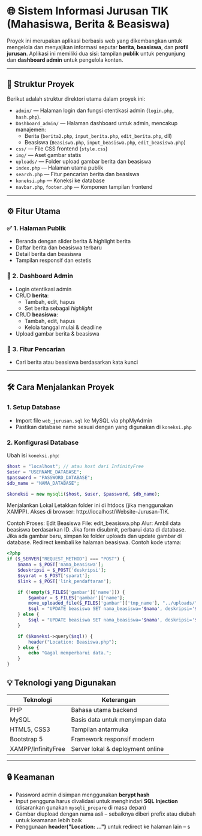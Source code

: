 # 🌐 Sistem Informasi Jurusan TIK (Mahasiswa, Berita & Beasiswa)

Proyek ini merupakan aplikasi berbasis web yang dikembangkan untuk mengelola dan menyajikan informasi seputar **berita**, **beasiswa**, dan **profil jurusan**. Aplikasi ini memiliki dua sisi: tampilan **publik** untuk pengunjung dan **dashboard admin** untuk pengelola konten.

---

## 📁 Struktur Proyek

Berikut adalah struktur direktori utama dalam proyek ini:

- `admin/` — Halaman login dan fungsi otentikasi admin (`login.php`, `hash.php`).
- `Dashboard_admin/` — Halaman dashboard untuk admin, mencakup manajemen:
  - Berita (`berita2.php`, `input_berita.php`, `edit_berita.php`, dll)
  - Beasiswa (`Beasiswa.php`, `input_beasiswa.php`, `edit_beasiswa.php`)
- `css/` — File CSS frontend (`style.css`)
- `img/` — Aset gambar statis
- `uploads/` — Folder upload gambar berita dan beasiswa
- `index.php` — Halaman utama publik
- `search.php` — Fitur pencarian berita dan beasiswa
- `koneksi.php` — Koneksi ke database
- `navbar.php`, `footer.php` — Komponen tampilan frontend

---

## ⚙️ Fitur Utama

### ✅ 1. Halaman Publik

- Beranda dengan slider berita & highlight berita
- Daftar berita dan beasiswa terbaru
- Detail berita dan beasiswa
- Tampilan responsif dan estetis

### 🔐 2. Dashboard Admin

- Login otentikasi admin
- CRUD **berita**:
  - Tambah, edit, hapus
  - Set berita sebagai _highlight_
- CRUD **beasiswa**:
  - Tambah, edit, hapus
  - Kelola tanggal mulai & deadline
- Upload gambar berita & beasiswa

### 🔎 3. Fitur Pencarian

- Cari berita atau beasiswa berdasarkan kata kunci

---

## 🛠️ Cara Menjalankan Proyek

### 1. **Setup Database**

- Import file `web_jurusan.sql` ke MySQL via phpMyAdmin
- Pastikan database name sesuai dengan yang digunakan di `koneksi.php`

### 2. **Konfigurasi Database**

Ubah isi `koneksi.php`:

```php
$host = "localhost"; // atau host dari InfinityFree
$user = "USERNAME_DATABASE";
$password = "PASSWORD_DATABASE";
$db_name = "NAMA_DATABASE";

$koneksi = new mysqli($host, $user, $password, $db_name);
```

Menjalankan Lokal
Letakkan folder ini di htdocs (jika menggunakan XAMPP).
Akses di browser: http://localhost/Website-Jurusan-TIK.

Contoh Proses: Edit Beasiswa
File: edit_beasiswa.php
Alur:
Ambil data beasiswa berdasarkan ID.
Jika form disubmit, perbarui data di database.
Jika ada gambar baru, simpan ke folder uploads dan update gambar di database.
Redirect kembali ke halaman beasiswa.
Contoh kode utama:

```php
<?php
if ($_SERVER["REQUEST_METHOD"] === "POST") {
    $nama = $_POST['nama_beasiswa'];
    $deskripsi = $_POST['deskripsi'];
    $syarat = $_POST['syarat'];
    $link = $_POST['link_pendaftaran'];

    if (!empty($_FILES['gambar']['name'])) {
        $gambar = $_FILES['gambar']['name'];
        move_uploaded_file($_FILES['gambar']['tmp_name'], "../uploads/" . $gambar);
        $sql = "UPDATE beasiswa SET nama_beasiswa='$nama', deskripsi='$deskripsi', syarat='$syarat', link_pendaftaran='$link', gambar='$gambar' WHERE id_beasiswa=$id";
    } else {
        $sql = "UPDATE beasiswa SET nama_beasiswa='$nama', deskripsi='$deskripsi', syarat='$syarat', link_pendaftaran='$link' WHERE id_beasiswa=$id";
    }

    if ($koneksi->query($sql)) {
        header("Location: Beasiswa.php");
    } else {
        echo "Gagal memperbarui data.";
    }
}
```

## 💡 Teknologi yang Digunakan

| Teknologi          | Keterangan                       |
| ------------------ | -------------------------------- |
| PHP                | Bahasa utama backend             |
| MySQL              | Basis data untuk menyimpan data  |
| HTML5, CSS3        | Tampilan antarmuka               |
| Bootstrap 5        | Framework responsif modern       |
| XAMPP/InfinityFree | Server lokal & deployment online |

---

## 🔒 Keamanan

- Password admin disimpan menggunakan **bcrypt hash**
- Input pengguna harus divalidasi untuk menghindari **SQL Injection** (disarankan gunakan `mysqli_prepare` di masa depan)
- Gambar diupload dengan nama asli – sebaiknya diberi prefix atau diubah untuk keamanan lebih baik
- Penggunaan **header("Location: ...")** untuk redirect ke halaman lain – s
